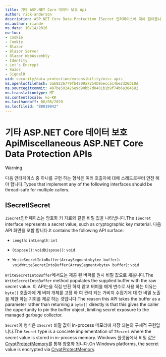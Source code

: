 ```yaml
---
title: 기타 ASP.NET Core 데이터 보호 Api
author: rick-anderson
description: ASP.NET Core Data Protection ISecret 인터페이스에 대해 알아봅니다.
ms.author: riande
ms.date: 10/14/2016
no-loc:
- cookie
- Cookie
- Blazor
- Blazor Server
- Blazor WebAssembly
- Identity
- Let's Encrypt
- Razor
- SignalR
uid: security/data-protection/extensibility/misc-apis
ms.openlocfilehash: 5ab8226779fb4209a7254b95eccac4be2d26b10d
ms.sourcegitcommit: 497be502426e9d90bb7d0401b1b9f74b6a384682
ms.translationtype: MT
ms.contentlocale: ko-KR
ms.lasthandoff: 08/08/2020
ms.locfileid: "88019042"
---
```

# <a name="miscellaneous-aspnet-core-data-protection-apis"></a><span data-ttu-id="60686-103">기타 ASP.NET Core 데이터 보호 Api</span><span class="sxs-lookup"><span data-stu-id="60686-103">Miscellaneous ASP.NET Core Data Protection APIs</span></span>

<a name="data-protection-extensibility-mics-apis"></a>

>[!WARNING]
> <span data-ttu-id="60686-104">다음 인터페이스 중 하나를 구현 하는 형식은 여러 호출자에 대해 스레드로부터 안전 해야 합니다.</span><span class="sxs-lookup"><span data-stu-id="60686-104">Types that implement any of the following interfaces should be thread-safe for multiple callers.</span></span>

## <a name="isecret"></a><span data-ttu-id="60686-105">ISecret</span><span class="sxs-lookup"><span data-stu-id="60686-105">ISecret</span></span>

<span data-ttu-id="60686-106">`ISecret`인터페이스는 암호화 키 자료와 같은 비밀 값을 나타냅니다.</span><span class="sxs-lookup"><span data-stu-id="60686-106">The `ISecret` interface represents a secret value, such as cryptographic key material.</span></span> <span data-ttu-id="60686-107">다음 API 화면을 포함 합니다.</span><span class="sxs-lookup"><span data-stu-id="60686-107">It contains the following API surface:</span></span>

* <span data-ttu-id="60686-108">`Length`: `int`</span><span class="sxs-lookup"><span data-stu-id="60686-108">`Length`: `int`</span></span>

* <span data-ttu-id="60686-109">`Dispose()`: `void`</span><span class="sxs-lookup"><span data-stu-id="60686-109">`Dispose()`: `void`</span></span>

* <span data-ttu-id="60686-110">`WriteSecretIntoBuffer(ArraySegment<byte> buffer)`: `void`</span><span class="sxs-lookup"><span data-stu-id="60686-110">`WriteSecretIntoBuffer(ArraySegment<byte> buffer)`: `void`</span></span>

<span data-ttu-id="60686-111">`WriteSecretIntoBuffer`메서드는 제공 된 버퍼를 원시 비밀 값으로 채웁니다.</span><span class="sxs-lookup"><span data-stu-id="60686-111">The `WriteSecretIntoBuffer` method populates the supplied buffer with the raw secret value.</span></span> <span data-ttu-id="60686-112">이 API는을 직접 반환 하지 않고 버퍼를 매개 변수로 사용 하는 이유는 `byte[]` 호출자에 게 버퍼 개체를 고정 하 여 관리 되는 가비지 수집기에 대 한 비밀 노출을 제한 하는 기회를 제공 하는 것입니다.</span><span class="sxs-lookup"><span data-stu-id="60686-112">The reason this API takes the buffer as a parameter rather than returning a `byte[]` directly is that this gives the caller the opportunity to pin the buffer object, limiting secret exposure to the managed garbage collector.</span></span>

<span data-ttu-id="60686-113">`Secret`이 형식은 `ISecret` 비밀 값이 in-process 메모리에 저장 되는의 구체적 구현입니다.</span><span class="sxs-lookup"><span data-stu-id="60686-113">The `Secret` type is a concrete implementation of `ISecret` where the secret value is stored in in-process memory.</span></span> <span data-ttu-id="60686-114">Windows 플랫폼에서 비밀 값은 [CryptProtectMemory](/windows/win32/api/dpapi/nf-dpapi-cryptprotectmemory)를 통해 암호화 됩니다.</span><span class="sxs-lookup"><span data-stu-id="60686-114">On Windows platforms, the secret value is encrypted via [CryptProtectMemory](/windows/win32/api/dpapi/nf-dpapi-cryptprotectmemory).</span></span>
